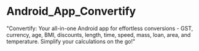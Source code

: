 # Android_App_Convertify
"Convertify: Your all-in-one Android app for effortless conversions - GST, currency, age, BMI, discounts, length, time, speed, mass, loan, area, and temperature. Simplify your calculations on the go!"
